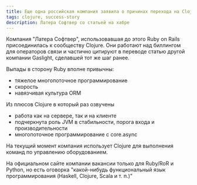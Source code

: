 ```yaml
---
title: Еще одна российская компания заявила о причинах перехода на Clojure
tags: clojure, success-story
description: Латера Софтвер со статьей на хабре
---
```


Компания "Латера Софтвер", использовавшая до этого Ruby on Rails присоединилась к сообществу Clojure. Они работают над биллингом для операторов связи и частично цитируют в переводе статью другой компании Gaslight, сделавшей тот же шаг ранее.

Выпады в сторону Ruby вполне привычны:

- тяжелое многопоточное программирование
- скорость
- навязчивая культура ORM

Из плюсов Clojure в который раз озвучены

- работа как на сервере, так и на клиенте
- подчеркнута роль JVM в стабильности, порога входа и производительности
- многопоточное программирование с core.async

На текущий момент компания использует Clojure для выполнения команд по управлению оборудованием.

На официальном сайте компании вакансии только для Ruby/RoR и Python, но есть оговорка "какой-нибудь функциональный язык программирования (Haskell, Clojure, Scala и т. п.)"